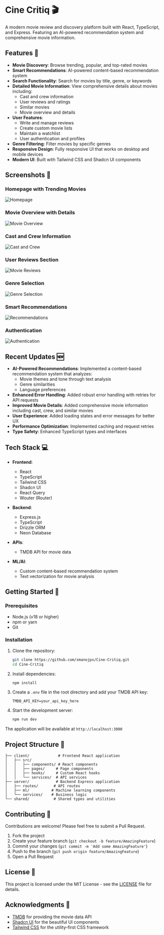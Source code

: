 # Cine Critiq 🎬

A modern movie review and discovery platform built with React, TypeScript, and Express. Featuring an AI-powered recommendation system and comprehensive movie information.

## Features 🌟

- **Movie Discovery**: Browse trending, popular, and top-rated movies
- **Smart Recommendations**: AI-powered content-based recommendation system
- **Search Functionality**: Search for movies by title, genre, or keywords
- **Detailed Movie Information**: View comprehensive details about movies including:
  - Cast and crew information
  - User reviews and ratings
  - Similar movies
  - Movie overview and details
- **User Features**:
  - Write and manage reviews
  - Create custom movie lists
  - Maintain a watchlist
  - User authentication and profiles
- **Genre Filtering**: Filter movies by specific genres
- **Responsive Design**: Fully responsive UI that works on desktop and mobile devices
- **Modern UI**: Built with Tailwind CSS and Shadcn UI components

## Screenshots 📸

### Homepage with Trending Movies
![Homepage](screenshots/homepage.png)

### Movie Overview with Details
![Movie Overview](screenshots/movie_overview.png)

### Cast and Crew Information
![Cast and Crew](screenshots/movie_cast_crew.png)

### User Reviews Section
![Movie Reviews](screenshots/movie_reviews.png)

### Genre Selection
![Genre Selection](screenshots/genre.png)

### Smart Recommendations
![Recommendations](screenshots/recommedation.png)

### Authentication
![Authentication](screenshots/auth.png)

## Recent Updates 🆕

- **AI-Powered Recommendations**: Implemented a content-based recommendation system that analyzes:
  - Movie themes and tone through text analysis
  - Genre similarities
  - Language preferences
- **Enhanced Error Handling**: Added robust error handling with retries for API requests
- **Improved Movie Details**: Added comprehensive movie information including cast, crew, and similar movies
- **User Experience**: Added loading states and error messages for better UX
- **Performance Optimization**: Implemented caching and request retries
- **Type Safety**: Enhanced TypeScript types and interfaces

## Tech Stack 💻

- **Frontend**:
  - React
  - TypeScript
  - Tailwind CSS
  - Shadcn UI
  - React Query
  - Wouter (Router)

- **Backend**:
  - Express.js
  - TypeScript
  - Drizzle ORM
  - Neon Database

- **APIs**:
  - TMDB API for movie data

- **ML/AI**:
  - Custom content-based recommendation system
  - Text vectorization for movie analysis

## Getting Started 🚀

### Prerequisites

- Node.js (v18 or higher)
- npm or yarn
- Git

### Installation

1. Clone the repository:
   ```bash
   git clone https://github.com/xmanojpx/Cine-Critiq.git
   cd Cine-Critiq
   ```

2. Install dependencies:
   ```bash
   npm install
   ```

3. Create a `.env` file in the root directory and add your TMDB API key:
   ```env
   TMDB_API_KEY=your_api_key_here
   ```

4. Start the development server:
   ```bash
   npm run dev
   ```

The application will be available at `http://localhost:3000`

## Project Structure 📁

```
├── client/             # Frontend React application
│   ├── src/
│   │   ├── components/ # React components
│   │   ├── pages/     # Page components
│   │   ├── hooks/     # Custom React hooks
│   │   └── services/  # API services
├── server/            # Backend Express application
│   ├── routes/       # API routes
│   ├── ml/          # Machine learning components
│   └── services/    # Business logic
└── shared/           # Shared types and utilities
```

## Contributing 🤝

Contributions are welcome! Please feel free to submit a Pull Request.

1. Fork the project
2. Create your feature branch (`git checkout -b feature/AmazingFeature`)
3. Commit your changes (`git commit -m 'Add some AmazingFeature'`)
4. Push to the branch (`git push origin feature/AmazingFeature`)
5. Open a Pull Request

## License 📝

This project is licensed under the MIT License - see the [LICENSE](LICENSE) file for details.

## Acknowledgments 🙏

- [TMDB](https://www.themoviedb.org/) for providing the movie data API
- [Shadcn UI](https://ui.shadcn.com/) for the beautiful UI components
- [Tailwind CSS](https://tailwindcss.com/) for the utility-first CSS framework 